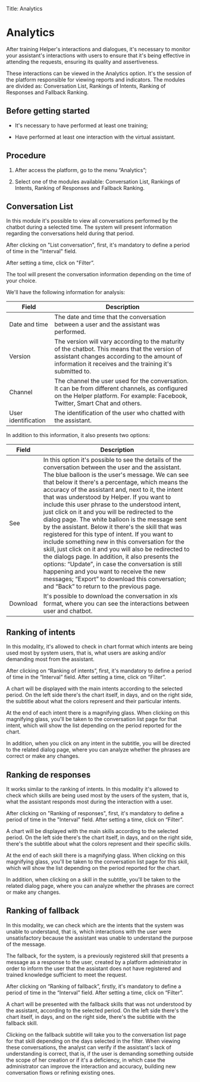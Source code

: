 Title: Analytics

# Analytics

After training Helper's interactions and dialogues, it's necessary to monitor your assistant's interactions with users to ensure that it's being effective in attending the requests, ensuring its quality and assertiveness. 

These interactions can be viewed in the Analytics option. It's the session of the platform responsible for viewing reports and indicators. The modules are divided as: Conversation List, Rankings of Intents, Ranking of Responses and Fallback Ranking.

## Before getting started

- It's necessary to have performed at least one training;

- Have performed at least one interaction with the virtual assistant.

## Procedure

1.  After access the platform, go to the menu “Analytics”;

2.  Select one of the modules available: Conversation List, Rankings of Intents, Ranking of Responses and Fallback Ranking.

## Conversation List

In this module it's possible to view all conversations performed by the chatbot during a selected time. The system will present information regarding the conversations held during that period.

After clicking on "List conversation", first, it's mandatory to define a period of time in the "Interval" field.

After setting a time, click on "Filter”.

The tool will present the conversation information depending on the time of your choice.

We'll have the following information for analysis:

|Field|Description|
|-|-|
| Date and time| The date and time that the conversation between a user and the assistant was performed.|
| Version| The version will vary according to the maturity of the chatbot. This means that the version of assistant changes according to the amount of information it receives and the training it's submitted to.|
| Channel| The channel the user used for the conversation. It can be from different channels, as configured on the Helper platform. For example: Facebook, Twitter, Smart Chat and others.|
| User identification | The identification of the user who chatted with the assistant.|


In addition to this information, it also presents two options:

|Field|Description|
|-|-|
| See | In this option it's possible to see the details of the conversation between the user and the assistant. The blue balloon is the user's message. We can see that below it there's a percentage, which means the accuracy of the assistant and, next to it, the intent that was understood by Helper. If you want to include this user phrase to the understood intent, just click on it and you will be redirected to the dialog page. The white balloon is the message sent by the assistant. Below it there's the skill that was registered for this type of intent. If you want to include something new in this conversation for the skill, just click on it and you will also be redirected to the dialogs page. In addition, it also presents the options: “Update”, in case the conversation is still happening and you want to receive the new messages; “Export” to download this conversation; and “Back” to return to the previous page. |
| Download | It's possible to download the conversation in xls format, where you can see the interactions between user and chatbot.|


## Ranking of intents

In this modality, it's allowed to check in chart format which intents are being used most by system users, that is, what users are asking and/or demanding most from the assistant.

After clicking on “Ranking of intents”, first, it's mandatory to define a period of time in the “Interval” field. After setting a time, click on “Filter”.

A chart will be displayed with the main intents according to the selected period. On the left side there's the chart itself, in days, and on the right side, the subtitle about what the colors represent and their particular intents.

At the end of each intent there is a magnifying glass. When clicking on this magnifying glass, you'll be taken to the conversation list page for that intent, which will show the list depending on the period reported for the chart.

In addition, when you click on any intent in the subtitle, you will be directed to the related dialog page, where you can analyze whether the phrases are correct or make any changes.

## Ranking de responses

It works similar to the ranking of intents. In this modality it's allowed to check which skills are being used most by the users of the system, that is, what the assistant responds most during the interaction with a user.

After clicking on "Ranking of responses", first, it's mandatory to define a period of time in the "Interval" field. After setting a time, click on “Filter”.

A chart will be displayed with the main skills according to the selected period. On the left side there's the chart itself, in days, and on the right side, there's the subtitle about what the colors represent and their specific skills.

At the end of each skill there is a magnifying glass. When clicking on this magnifying glass, you'll be taken to the conversation list page for this skill, which will show the list depending on the period reported for the chart.

In addition, when clicking on a skill in the subtitle, you'll be taken to the related dialog page, where you can analyze whether the phrases are correct or make any changes.

## Ranking of fallback

In this modality, we can check which are the intents that the system was unable to understand, that is, which interactions with the user were unsatisfactory because the assistant was unable to understand the purpose of the message.

The fallback, for the system, is a previously registered skill that presents a message as a response to the user, created by a platform administrator in order to inform the user that the assistant does not have registered and trained knowledge sufficient to meet the request.

After clicking on “Ranking of fallback”, firstly, it's mandatory to define a period of time in the “Interval” field. After setting a time, click on “Filter”.

A chart will be presented with the fallback skills that was not understood by the assistant, according to the selected period. On the left side there's the chart itself, in days, and on the right side, there's the subtitle with the fallback skill.

Clicking on the fallback subtitle will take you to the conversation list page for that skill depending on the days selected in the filter. When viewing these conversations, the analyst can verify if the assistant's lack of understanding is correct, that is, if the user is demanding something outside the scope of her creation or if it's a deficiency, in which case the administrator can improve the interaction and accuracy, building new conversation flows or refining existing ones.
